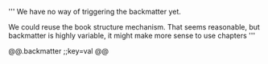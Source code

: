 '''
We have no way of triggering the backmatter yet.

We could reuse the book structure mechanism.  That seems reasonable, but backmatter is highly variable, it might make more sense to use chapters
'''

@@.backmatter
;;key=val
@@